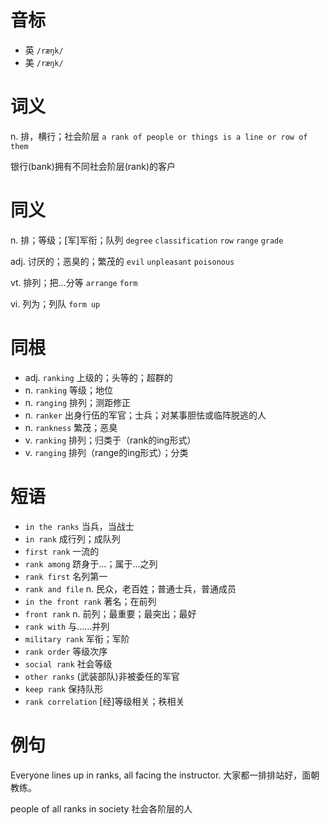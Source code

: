 # 音标

- 英 `/ræŋk/`
- 美 `/ræŋk/`

# 词义

n. 排，横行；社会阶层
`a rank of people or things is a line or row of them`



银行(bank)拥有不同社会阶层(rank)的客户

# 同义

n. 排；等级；[军]军衔；队列
`degree` `classification` `row` `range` `grade`

adj. 讨厌的；恶臭的；繁茂的
`evil` `unpleasant` `poisonous`

vt. 排列；把…分等
`arrange` `form`

vi. 列为；列队
`form up`

# 同根

- adj. `ranking` 上级的；头等的；超群的
- n. `ranking` 等级；地位
- n. `ranging` 排列；测距修正
- n. `ranker` 出身行伍的军官；士兵；对某事胆怯或临阵脱逃的人
- n. `rankness` 繁茂；恶臭
- v. `ranking` 排列；归类于（rank的ing形式）
- v. `ranging` 排列（range的ing形式）；分类

# 短语

- `in the ranks` 当兵，当战士
- `in rank` 成行列；成队列
- `first rank` 一流的
- `rank among` 跻身于…；属于…之列
- `rank first` 名列第一
- `rank and file` n. 民众，老百姓；普通士兵，普通成员
- `in the front rank` 著名；在前列
- `front rank` n. 前列；最重要；最突出；最好
- `rank with` 与……并列
- `military rank` 军衔；军阶
- `rank order` 等级次序
- `social rank` 社会等级
- `other ranks` (武装部队)非被委任的军官
- `keep rank` 保持队形
- `rank correlation` [经]等级相关；秩相关

# 例句

Everyone lines up in ranks, all facing the instructor.
大家都一排排站好，面朝教练。

people of all ranks in society
社会各阶层的人



